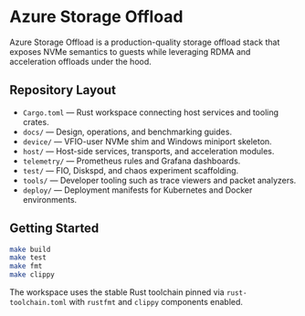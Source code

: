 # Azure Storage Offload

Azure Storage Offload is a production-quality storage offload stack that exposes NVMe semantics to guests while leveraging RDMA and acceleration offloads under the hood.

## Repository Layout

- `Cargo.toml` — Rust workspace connecting host services and tooling crates.
- `docs/` — Design, operations, and benchmarking guides.
- `device/` — VFIO-user NVMe shim and Windows miniport skeleton.
- `host/` — Host-side services, transports, and acceleration modules.
- `telemetry/` — Prometheus rules and Grafana dashboards.
- `test/` — FIO, Diskspd, and chaos experiment scaffolding.
- `tools/` — Developer tooling such as trace viewers and packet analyzers.
- `deploy/` — Deployment manifests for Kubernetes and Docker environments.

## Getting Started

```bash
make build
make test
make fmt
make clippy
```

The workspace uses the stable Rust toolchain pinned via `rust-toolchain.toml` with `rustfmt` and `clippy` components enabled.
